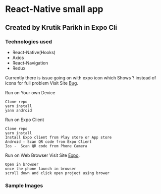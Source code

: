 # React-Native small app
## Created by Krutik Parikh in Expo Cli
### Technologies used
- React-Native(Hooks)
- Axios
- React-Navigation
- Redux

Currently there is issue going on with expo icon which Shows ? instead of icons for full problem Visit Site [Bug](https://forums.expo.io/t/question-mark-instead-of-the-ionicons-icon/46864). 

Run on Your own Device
```
Clone repo
yarn install
yann android
```

Run on Expo Client
```
Clone repo
yarn install
Install Expo client from Play store or App store
Android - Scan QR code from Expo Client
Ios -  Scan QR code from Phone Camera
```
Run on Web Browser
Visit Site [Expo](https://expo.io/@parikrut/projects/hangrytestkp).
```
Open in browser
once the phone launch in browser
scroll down and click open project using brower
```

### Sample Images
